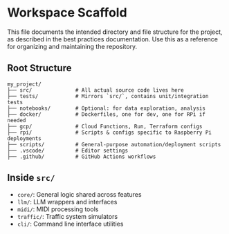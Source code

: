 # Workspace Scaffold

This file documents the intended directory and file structure for the project, as described in the best practices documentation. Use this as a reference for organizing and maintaining the repository.

## Root Structure

```
my_project/
├── src/              # All actual source code lives here
├── tests/            # Mirrors `src/`, contains unit/integration tests
├── notebooks/        # Optional: for data exploration, analysis
├── docker/           # Dockerfiles, one for dev, one for RPi if needed
├── gcp/              # Cloud Functions, Run, Terraform configs
├── rpi/              # Scripts & configs specific to Raspberry Pi deployments
├── scripts/          # General-purpose automation/deployment scripts
├── .vscode/          # Editor settings
├── .github/          # GitHub Actions workflows
```

## Inside `src/`

- `core/`: General logic shared across features
- `llm/`: LLM wrappers and interfaces
- `midi/`: MIDI processing tools
- `traffic/`: Traffic system simulators
- `cli/`: Command line interface utilities
